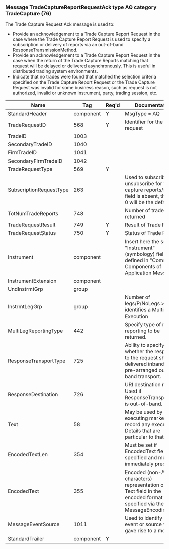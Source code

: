 ### Message TradeCaptureReportRequestAck type AQ category TradeCapture (76)

The Trade Capture Request Ack message is used to:
- Provide an acknowledgement to a Trade Capture Report Request in the case where the Trade Capture Report Request is used to specify a subscription or delivery of reports via an out-of-band ResponseTransmissionMethod.
- Provide an acknowledgement to a Trade Capture Report Request in the case when the return of the Trade Capture Reports matching that request will be delayed or delivered asynchronously. This is useful in distributed trading system environments.
- Indicate that no trades were found that matched the selection criteria specified on the Trade Capture Report Request or the Trade Capture Request was invalid for some business reason, such as request is not authorized, invalid or unknown instrument, party, trading session, etc.

| Name                    | Tag       | Req'd | Documentation                                                                                                                  |
|-------------------------|-----------|----------|-------------------------------------------------------------------------------------------------------------------------------|
| StandardHeader          | component |   Y   | MsgType = AQ                                                                                                                   |
| TradeRequestID          | 568       |   Y   | Identifier for the trade request                                                                                               |
| TradeID                 | 1003      |       |                                                                                                                                |
| SecondaryTradeID        | 1040      |       |                                                                                                                                |
| FirmTradeID             | 1041      |       |                                                                                                                                |
| SecondaryFirmTradeID    | 1042      |       |                                                                                                                                |
| TradeRequestType        | 569       |   Y   |                                                                                                                                |
| SubscriptionRequestType | 263       |       | Used to subscribe / unsubscribe for trade capture reports/P/If the field is absent, the value 0 will be the default            |
| TotNumTradeReports      | 748       |       | Number of trade reports returned                                                                                               |
| TradeRequestResult      | 749       |   Y   | Result of Trade Request                                                                                                        |
| TradeRequestStatus      | 750       |   Y   | Status of Trade Request                                                                                                        |
| Instrument              | component |       | Insert here the set of "Instrument" (symbology) fields defined in "Common Components of Application Messages"                  |
| InstrumentExtension     | component |       |                                                                                                                                |
| UndInstrmtGrp           | group     |       |                                                                                                                                |
| InstrmtLegGrp           | group     |       | Number of legs/P/NoLegs > 0 identifies a Multi-leg Execution                                                                   |
| MultiLegReportingType   | 442       |       | Specify type of multileg reporting to be returned.                                                                             |
| ResponseTransportType   | 725       |       | Ability to specify whether the response to the request should be delivered inband or via pre-arranged out-of-band transport.   |
| ResponseDestination     | 726       |       | URI destination name. Used if ResponseTransportType is out-of-band.                                                            |
| Text                    | 58        |       | May be used by the executing market to record any execution Details that are particular to that market                         |
| EncodedTextLen          | 354       |       | Must be set if EncodedText field is specified and must immediately precede it.                                                 |
| EncodedText             | 355       |       | Encoded (non-ASCII characters) representation of the Text field in the encoded format specified via the MessageEncoding field. |
| MessageEventSource      | 1011      |       | Used to identify the event or source which gave rise to a message                                                              |
| StandardTrailer         | component |   Y   |                                                                                                                                |

